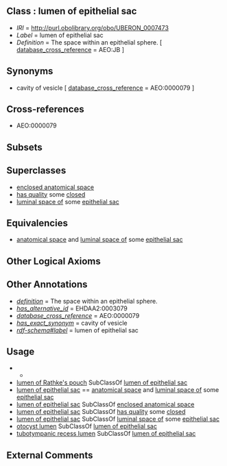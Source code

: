
## Class : lumen of epithelial sac

 * *IRI* = http://purl.obolibrary.org/obo/UBERON_0007473
 * *Label* = lumen of epithelial sac
 * *Definition* = The space within an epithelial sphere. [ [database_cross_reference](../../ef/oboInOwl#hasDbXref.md) = AEO:JB ]

## Synonyms

 * cavity of vesicle [ [database_cross_reference](../../ef/oboInOwl#hasDbXref.md) = AEO:0000079 ]

## Cross-references

 * AEO:0000079

## Subsets


## Superclasses

 * [enclosed anatomical space](../../UBERON/67/UBERON_0012467.md)
 * [has quality](../../RO/86/RO_0000086.md) some [closed](../../PATO/08/PATO_0000608.md)
 * [luminal space of](../../RO/72/RO_0002572.md) some [epithelial sac](../../UBERON/99/UBERON_0007499.md)

## Equivalencies

 * [anatomical space](../../UBERON/64/UBERON_0000464.md) and [luminal space of](../../RO/72/RO_0002572.md) some [epithelial sac](../../UBERON/99/UBERON_0007499.md)

## Other Logical Axioms


## Other Annotations

 * *[definition](../../IAO/15/IAO_0000115.md)* = The space within an epithelial sphere.
 * *[has_alternative_id](../../Id/oboInOwl#hasAlternativeId.md)* = EHDAA2:0003079
 * *[database_cross_reference](../../ef/oboInOwl#hasDbXref.md)* = AEO:0000079
 * *[has_exact_synonym](../../ym/oboInOwl#hasExactSynonym.md)* = cavity of vesicle
 * *[rdf-schema#label](../../el/rdf-schema#label.md)* = lumen of epithelial sac

## Usage

 * -
 * [lumen of Rathke's pouch](../../UBERON/74/UBERON_0009974.md) SubClassOf [lumen of epithelial sac](../../UBERON/73/UBERON_0007473.md)
 * [lumen of epithelial sac](../../UBERON/73/UBERON_0007473.md) == [anatomical space](../../UBERON/64/UBERON_0000464.md) and [luminal space of](../../RO/72/RO_0002572.md) some [epithelial sac](../../UBERON/99/UBERON_0007499.md)
 * [lumen of epithelial sac](../../UBERON/73/UBERON_0007473.md) SubClassOf [enclosed anatomical space](../../UBERON/67/UBERON_0012467.md)
 * [lumen of epithelial sac](../../UBERON/73/UBERON_0007473.md) SubClassOf [has quality](../../RO/86/RO_0000086.md) some [closed](../../PATO/08/PATO_0000608.md)
 * [lumen of epithelial sac](../../UBERON/73/UBERON_0007473.md) SubClassOf [luminal space of](../../RO/72/RO_0002572.md) some [epithelial sac](../../UBERON/99/UBERON_0007499.md)
 * [otocyst lumen](../../UBERON/26/UBERON_0013526.md) SubClassOf [lumen of epithelial sac](../../UBERON/73/UBERON_0007473.md)
 * [tubotympanic recess lumen](../../UBERON/25/UBERON_0005625.md) SubClassOf [lumen of epithelial sac](../../UBERON/73/UBERON_0007473.md)

## External Comments


